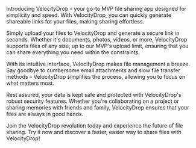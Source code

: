 
Introducing VelocityDrop – your go-to MVP file sharing app designed for simplicity and speed. With VelocityDrop, you can quickly generate shareable links for your files, making sharing effortless.

Simply upload your files to VelocityDrop and generate a secure link in seconds. Whether it's documents, photos, videos, or more, VelocityDrop supports files of any size, up to our MVP's upload limit, ensuring that you can share everything you need within the constraints.

With its intuitive interface, VelocityDrop makes file management a breeze. Say goodbye to cumbersome email attachments and slow file transfer methods – VelocityDrop simplifies the process, allowing you to focus on what matters most.

Rest assured, your data is kept safe and protected with VelocityDrop's robust security features. Whether you're collaborating on a project or sharing memories with friends and family, VelocityDrop ensures that your files are always in good hands.

Join the VelocityDrop revolution today and experience the future of file sharing. Try it now and discover a faster, easier way to share files with VelocityDrop!
